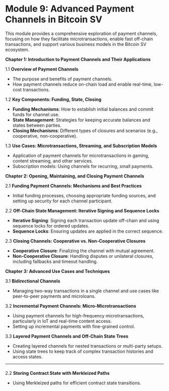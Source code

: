# Module 9: Advanced Payment Channels in Bitcoin SV

This module provides a comprehensive exploration of payment channels, focusing on how they facilitate microtransactions, enable fast off-chain transactions, and support various business models in the Bitcoin SV ecosystem.

**Chapter 1: Introduction to Payment Channels and Their Applications**

1.1 **Overview of Payment Channels**

* The purpose and benefits of payment channels.
* How payment channels reduce on-chain load and enable real-time, low-cost transactions.

1.2 **Key Components: Funding, State, Closing**

* **Funding Mechanisms**: How to establish initial balances and commit funds for channel use.
* **State Management**: Strategies for keeping accurate balances and states between parties.
* **Closing Mechanisms**: Different types of closures and scenarios (e.g., cooperative, non-cooperative).

1.3 **Use Cases: Microtransactions, Streaming, and Subscription Models**

* Application of payment channels for microtransactions in gaming, content streaming, and other services.
* Subscription models: Using channels for recurring, small payments.

**Chapter 2: Opening, Maintaining, and Closing Payment Channels**

2.1 **Funding Payment Channels: Mechanisms and Best Practices**

* Initial funding processes, choosing appropriate funding sources, and setting up security for each channel participant.

2.2 **Off-Chain State Management: Iterative Signing and Sequence Locks**

* **Iterative Signing**: Signing each transaction update off-chain and using sequence locks for ordered updates.
* **Sequence Locks**: Ensuring updates are applied in the correct sequence.

2.3 **Closing Channels: Cooperative vs. Non-Cooperative Closures**

* **Cooperative Closure**: Finalizing the channel with mutual agreement.
* **Non-Cooperative Closure**: Handling disputes or unilateral closures, including fallbacks and timeout handling.

**Chapter 3: Advanced Use Cases and Techniques**

3.1 **Bidirectional Channels**

* Managing two-way transactions in a single channel and use cases like peer-to-peer payments and microloans.

3.2 **Incremental Payment Channels: Micro-Microtransactions**

* Using payment channels for high-frequency microtransactions, particularly in IoT and real-time content access.
* Setting up incremental payments with fine-grained control.

3.3 **Layered Payment Channels and Off-Chain State Trees**

* Creating layered channels for nested transactions or multi-party setups.
* Using state trees to keep track of complex transaction histories and access states.

***

####

2.2 **Storing Contract State with Merkleized Paths**

* Using Merkleized paths for efficient contract state transitions.
